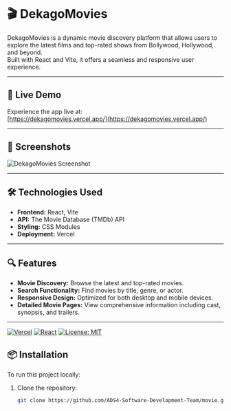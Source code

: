 # 🎬 DekagoMovies

DekagoMovies is a dynamic movie discovery platform that allows users to explore the latest films and top-rated shows from Bollywood, Hollywood, and beyond.  
Built with React and Vite, it offers a seamless and responsive user experience.

---

## 🚀 Live Demo

Experience the app live at:  
[https://dekagomovies.vercel.app/](https://dekagomovies.vercel.app/)

---

## 📸 Screenshots

![DekagoMovies Screenshot](https://dekagomovies.vercel.app/assets/images/screenshot.png)

---

## 🛠️ Technologies Used

- **Frontend:** React, Vite
- **API:** The Movie Database (TMDb) API
- **Styling:** CSS Modules
- **Deployment:** Vercel

---

## 🔍 Features

- **Movie Discovery:** Browse the latest and top-rated movies.
- **Search Functionality:** Find movies by title, genre, or actor.
- **Responsive Design:** Optimized for both desktop and mobile devices.
- **Detailed Movie Pages:** View comprehensive information including cast, synopsis, and trailers.

---
[![Vercel](https://img.shields.io/badge/Live-DekagoMovies-blue)](https://dekagomovies.vercel.app/)
[![React](https://img.shields.io/badge/React-17.0.2-blue?logo=react)](https://reactjs.org/)
[![License: MIT](https://img.shields.io/badge/License-MIT-green)](LICENSE)


## 📦 Installation

To run this project locally:

1. Clone the repository:

   ```bash
   git clone https://github.com/ADS4-Software-Development-Team/movie.git
